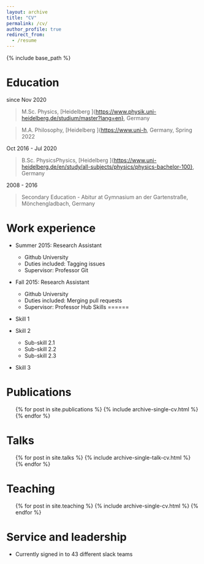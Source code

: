 ```yaml
---
layout: archive
title: "CV"
permalink: /cv/
author_profile: true
redirect_from:
  - /resume
---
```


{% include base_path %}

Education
======
since Nov 2020

> M.Sc. Physics, [Heidelberg ]{https://www.physik.uni-heidelberg.de/studium/master?lang=en}, Germany

>M.A. Philosophy, [Heidelberg ]{https://www.uni-h, Germany, Spring 2022

Oct 2016 - Jul 2020

> B.Sc. PhysicsPhysics, [Heidelberg ]{https://www.uni-heidelberg.de/en/study/all-subjects/physics/physics-bachelor-100}, Germany

2008 - 2016

> Secondary Education - Abitur at Gymnasium an der Gartenstraße, Mönchengladbach, Germany

Work experience
======
* Summer 2015: Research Assistant
  * Github University
  * Duties included: Tagging issues
  * Supervisor: Professor Git

* Fall 2015: Research Assistant
  * Github University
  * Duties included: Merging pull requests
  * Supervisor: Professor Hub
Skills
======
* Skill 1
* Skill 2
  * Sub-skill 2.1
  * Sub-skill 2.2
  * Sub-skill 2.3
* Skill 3

Publications
======
  <ul>{% for post in site.publications %}
    {% include archive-single-cv.html %}
  {% endfor %}</ul>

Talks
======
  <ul>{% for post in site.talks %}
    {% include archive-single-talk-cv.html %}
  {% endfor %}</ul>

Teaching
======
  <ul>{% for post in site.teaching %}
    {% include archive-single-cv.html %}
  {% endfor %}</ul>

Service and leadership
======
* Currently signed in to 43 different slack teams
